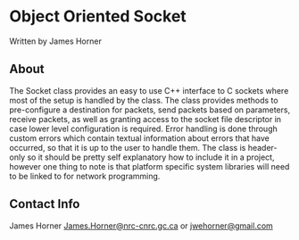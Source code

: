# Object Oriented Socket
Written by James Horner

## About
The Socket class provides an easy to use C++ interface to C sockets where most of the setup is handled by the class. The class provides methods to pre-configure a destination for packets, send packets based on parameters, receive packets, as well as granting access to the socket file descriptor in case lower level configuration is required. Error handling is done through custom errors which contain textual information about errors that have occurred, so that it is up to the user to handle them. The class is header-only so it should be pretty self explanatory how to include it in a project, however one thing to note is that platform specific system libraries will need to be linked to for network programming.

## Contact Info
James Horner
James.Horner@nrc-cnrc.gc.ca or jwehorner@gmail.com